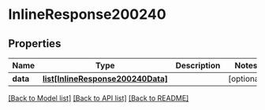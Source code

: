 # InlineResponse200240

## Properties
Name | Type | Description | Notes
------------ | ------------- | ------------- | -------------
**data** | [**list[InlineResponse200240Data]**](InlineResponse200240Data.md) |  | [optional] 

[[Back to Model list]](../README.md#documentation-for-models) [[Back to API list]](../README.md#documentation-for-api-endpoints) [[Back to README]](../README.md)

